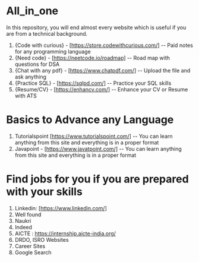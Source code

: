 # All_in_one
In this repository, you will end almost every website which is useful if you are from a technical background.

1) {Code with curious} - [https://store.codewithcurious.com/] -- Paid notes for any programming language 
2) {Need code} - [https://neetcode.io/roadmap] -- Road map with questions for DSA
3) {Chat with any pdf} - [https://www.chatpdf.com/] -- Upload the file and ask anything
4) {Practice SQL} - [https://sqlpd.com/] -- Practice your SQL skills
5) {Resume/CV} - [https://enhancv.com/] -- Enhance your CV or Resume with ATS 


# Basics to Advance any Language 
1) Tutorialspoint [https://www.tutorialspoint.com/] -- You can learn anything from this site and everything is in a proper format
2) Javapoint - [https://www.javatpoint.com/] -- You can learn anything from this site and everything is in a proper format


# Find jobs for you if you are prepared with your skills 
1. Linkedin: [https://www.linkedin.com/]
2. Well found
3. Naukri
4. Indeed
5. AICTE : https://internship.aicte-india.org/
6. DRDO, ISRO Websites
7. Career Sites
8. Google Search


   

